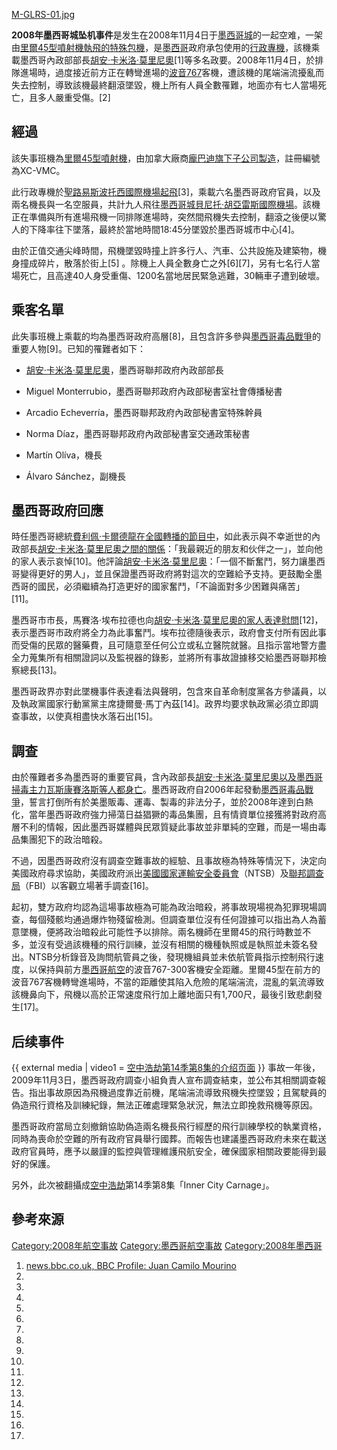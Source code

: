 [M-GLRS-01.jpg](https://zh.wikipedia.org/wiki/File:M-GLRS-01.jpg "fig:M-GLRS-01.jpg")

**2008年墨西哥城坠机事件**是发生在2008年11月4日于[墨西哥城](../Page/墨西哥城.md "wikilink")的一起空难，一架由[里爾45型噴射機執飛的特殊包機](../Page/里爾噴射機.md "wikilink")，是[墨西哥](../Page/墨西哥.md "wikilink")政府承包使用的[行政專機](../Page/行政專機.md "wikilink")，該機乘載墨西哥內政部部長[胡安·卡米洛·莫里尼奧](https://zh.wikipedia.org/wiki/胡安·卡米洛·莫里尼奧 "wikilink")\[1\]等多名政要。2008年11月4日，於排隊進場時，過度接近前方正在轉彎進場的[波音767](../Page/波音767.md "wikilink")客機，遭該機的尾端湍流擾亂而失去控制，導致該機最終翻滾墜毀，機上所有人員全數罹難，地面亦有七人當場死亡，且多人嚴重受傷。\[2\]

## 經過

該失事班機為[里爾45型噴射機](../Page/里爾噴射機.md "wikilink")，由加拿大廠商[龐巴迪旗下子公司製造](https://zh.wikipedia.org/wiki/龐巴迪 "wikilink")，註冊編號為XC-VMC。

此行政專機於[聖路易斯波托西國際機場起飛](https://zh.wikipedia.org/wiki/聖路易斯波托西市 "wikilink")\[3\]，乘載六名墨西哥政府官員，以及兩名機長與一名空服員，共計九人飛往[墨西哥城貝尼托·胡亞雷斯國際機場](https://zh.wikipedia.org/wiki/墨西哥城貝尼托·胡亞雷斯國際機場 "wikilink")。該機正在準備與所有進場飛機一同排隊進場時，突然間飛機失去控制，翻滾之後便以驚人的下降率往下墜落，最終於當地時間18:45分墜毀於墨西哥城市中心\[4\]。

由於正值交通尖峰時間，飛機墜毀時撞上許多行人、汽車、公共設施及建築物，機身撞成碎片，散落於街上\[5\] 。除機上人員全數身亡之外\[6\]\[7\]，另有七名行人當場死亡，且高達40人身受重傷、1200名當地居民緊急逃難，30輛車子遭到破壞。

## 乘客名單

此失事班機上乘載的均為墨西哥政府高層\[8\]，且包含許多參與[墨西哥毒品戰爭](../Page/墨西哥毒品戰爭.md "wikilink")的重要人物\[9\]。已知的罹難者如下：

  - [胡安·卡米洛·莫里尼奧](https://zh.wikipedia.org/wiki/胡安·卡米洛·莫里尼奧 "wikilink")，墨西哥聯邦政府內政部部長

<!-- end list -->

  - Miguel Monterrubio，墨西哥聯邦政府內政部秘書室社會傳播秘書

<!-- end list -->

  - Arcadio Echeverría，墨西哥聯邦政府內政部秘書室特殊幹員

<!-- end list -->

  - Norma Díaz，墨西哥聯邦政府內政部秘書室交通政策秘書

<!-- end list -->

  - Martín Olíva，機長

<!-- end list -->

  - Álvaro Sánchez，副機長<ref name=Tripulantes>

</ref>

## 墨西哥政府回應

時任墨西哥總統[費利佩·卡爾德龍在全國轉播的節目中](https://zh.wikipedia.org/wiki/費利佩·卡爾德龍 "wikilink")，如此表示與不幸逝世的內政部長[胡安·卡米洛·莫里尼奧之間的關係](https://zh.wikipedia.org/wiki/胡安·卡米洛·莫里尼奧 "wikilink")：「我最親近的朋友和伙伴之一」，並向他的家人表示哀悼\[10\]。他評論[胡安·卡米洛·莫里尼奧](https://zh.wikipedia.org/wiki/胡安·卡米洛·莫里尼奧 "wikilink")：「一個不斷奮鬥，努力讓墨西哥變得更好的男人」，並且保證墨西哥政府將對這次的空難給予支持。更鼓勵全墨西哥的國民，必須繼續為打造更好的國家奮鬥，「不論面對多少困難與痛苦」\[11\]。

墨西哥市市長，馬賽洛·埃布拉德也向[胡安·卡米洛·莫里尼奧的家人表達慰問](https://zh.wikipedia.org/wiki/胡安·卡米洛·莫里尼奧 "wikilink")\[12\]，表示墨西哥市政府將全力為此事奮鬥。埃布拉德隨後表示，政府會支付所有因此事而受傷的民眾的醫藥費，且可隨意至任何公立或私立醫院就醫。且指示當地警方盡全力蒐集所有相關證詞以及監視器的錄影，並將所有事故證據移交給墨西哥聯邦檢察總長\[13\]。

墨西哥政界亦對此墜機事件表達看法與聲明，包含來自革命制度黨各方參議員，以及執政黨國家行動黨黨主席捷爾曼·馬丁內茲\[14\]。政界均要求執政黨必須立即調查事故，以使真相盡快水落石出\[15\]。

## 調查

由於罹難者多為墨西哥的重要官員，含內政部長[胡安·卡米洛·莫里尼奧以及墨西哥掃毒主力瓦斯康賽洛斯等人都身亡](https://zh.wikipedia.org/wiki/胡安·卡米洛·莫里尼奧 "wikilink")。墨西哥政府自2006年起發動[墨西哥毒品戰爭](../Page/墨西哥毒品戰爭.md "wikilink")，誓言打倒所有於美墨販毒、運毒、製毒的非法分子，並於2008年達到白熱化，當年墨西哥政府強力掃蕩日益猖獗的毒品集團，且有情資單位接獲將對政府高層不利的情報，因此墨西哥媒體與民眾質疑此事故並非單純的空難，而是一場由毒品集團犯下的政治暗殺。

不過，因墨西哥政府沒有調查空難事故的經驗、且事故極為特殊等情況下，決定向美國政府尋求協助，美國政府派出[美國國家運輸安全委員會](https://zh.wikipedia.org/wiki/美國國家運輸安全委員會 "wikilink")（NTSB）及[聯邦調查局](https://zh.wikipedia.org/wiki/聯邦調查局 "wikilink")（FBI）以客觀立場著手調查\[16\]。

起初，雙方政府均認為這場事故極為可能為政治暗殺，將事故現場視為犯罪現場調查，每個殘骸均通過爆炸物殘留檢測。但調查單位沒有任何證據可以指出為人為蓄意墜機，便將政治暗殺此可能性予以排除。兩名機師在里爾45的飛行時數並不多，並沒有受過該機種的飛行訓練，並沒有相關的機種執照或是執照並未簽名發出。NTSB分析錄音及詢問航管員之後，發現機組員並未依航管員指示控制飛行速度，以保持與前方[墨西哥航空](../Page/墨西哥航空.md "wikilink")的波音767-300客機安全距離。里爾45型在前方的波音767客機轉彎進場時，不當的距離使其陷入危險的尾端湍流，混亂的氣流導致該機鼻向下，飛機以高於正常速度飛行加上離地面只有1,700尺，最後引致悲劇發生\[17\]。

## 后续事件

{{ external media | video1 = [空中浩劫第14季第8集的介绍页面](https://forum.chineseaci.com/t-687) }} 事故一年後，2009年11月3日，墨西哥政府調查小組負責人宣布調查結束，並公布其相關調查報告。指出事故原因為飛機過度靠近前機，尾端湍流導致飛機失控墜毀；且駕駛員的偽造飛行資格及訓練紀錄，無法正確處理緊急狀況，無法立即挽救飛機等原因。

墨西哥政府當局立刻撤銷協助偽造兩名機長飛行經歷的飛行訓練學校的執業資格，同時為喪命於空難的所有政府官員舉行國葬。而報告也建議墨西哥政府未來在載送政府官員時，應予以嚴謹的監控與管理維護飛航安全，確保國家相關政要能得到最好的保護。

另外，此次被翻攝成[空中浩劫](../Page/空中浩劫.md "wikilink")第14季第8集「Inner City Carnage」。

## 參考來源

[Category:2008年航空事故](https://zh.wikipedia.org/wiki/Category:2008年航空事故 "wikilink") [Category:墨西哥航空事故](https://zh.wikipedia.org/wiki/Category:墨西哥航空事故 "wikilink") [Category:2008年墨西哥](https://zh.wikipedia.org/wiki/Category:2008年墨西哥 "wikilink")

1.  [news.bbc.co.uk, BBC Profile: Juan Camilo Mourino](http://news.bbc.co.uk/2/hi/americas/7710029.stm)
2.
3.
4.
5.
6.
7.
8.
9.
10.
11.
12.
13.
14.
15.
16.
17.